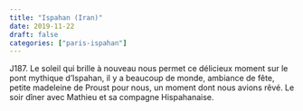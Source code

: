 ```yaml
---
title: "Ispahan (Iran)"
date: 2019-11-22
draft: false
categories: ["paris-ispahan"]
---
```


J187.
Le soleil qui brille à nouveau nous permet ce délicieux moment sur le pont mythique d’Ispahan, il y a beaucoup de monde, ambiance de fête, petite madeleine de Proust pour nous, un moment dont nous avions rêvé.
Le soir dîner avec Mathieu et sa compagne Hispahanaise.
